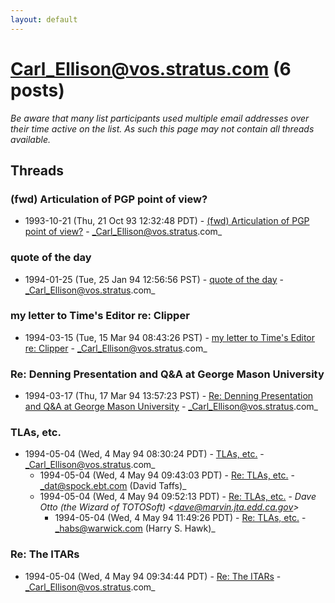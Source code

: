 ```yaml
---
layout: default
---
```


# Carl_Ellison@vos.stratus.com (6 posts)

_Be aware that many list participants used multiple email addresses over their time active on the list. As such this page may not contain all threads available._

## Threads

### (fwd) Articulation of PGP point of view?
+ 1993-10-21 (Thu, 21 Oct 93 12:32:48 PDT) - [(fwd) Articulation of PGP point of view?](/archive/1993/10/8fada69da32c83b326c120b00ff4441217d46c1811fc35ed41e176a72934777c) - _Carl_Ellison@vos.stratus.com_

### quote of the day
+ 1994-01-25 (Tue, 25 Jan 94 12:56:56 PST) - [quote of the day](/archive/1994/01/0acf398c3b70f51bb4371a462607719487232d0e4eb3ca253a4e9dce96ae3bd9) - _Carl_Ellison@vos.stratus.com_

### my letter to Time's Editor re: Clipper
+ 1994-03-15 (Tue, 15 Mar 94 08:43:26 PST) - [my letter to Time's Editor re: Clipper](/archive/1994/03/167ce00a54e2bfc7682c0dd9ca61d1fe81462edc0eca4d12c26da80f39de149d) - _Carl_Ellison@vos.stratus.com_

### Re: Denning Presentation and Q&A at George Mason University
+ 1994-03-17 (Thu, 17 Mar 94 13:57:23 PST) - [Re: Denning Presentation and Q&A at George Mason University](/archive/1994/03/1bfa6266b55b2455b7227424a902372c7f9053255234f5db22a8a068ede35e92) - _Carl_Ellison@vos.stratus.com_

### TLAs, etc.
+ 1994-05-04 (Wed, 4 May 94 08:30:24 PDT) - [TLAs, etc.](/archive/1994/05/1b47c6c2893458fed4f591c88f00d409f40d1461d051f34adcdcf2ed277995ec) - _Carl_Ellison@vos.stratus.com_
  + 1994-05-04 (Wed, 4 May 94 09:43:03 PDT) - [Re: TLAs, etc.](/archive/1994/05/4365edbddba2960a8a757270a0ead3fa50c46e6c274576c4dae59ea56fb66bb8) - _dat@spock.ebt.com (David Taffs)_
  + 1994-05-04 (Wed, 4 May 94 09:52:13 PDT) - [Re: TLAs, etc.](/archive/1994/05/e6402ec4892060aa8035beec334696bb996c71e0c50a86a4d1c78acb1970a50c) - _Dave Otto (the Wizard of TOTOSoft) \<dave@marvin.jta.edd.ca.gov\>_
    + 1994-05-04 (Wed, 4 May 94 11:49:26 PDT) - [Re: TLAs, etc.](/archive/1994/05/ee27a3bc6591d4c2f53016a3eab5faa2485ee8355b7f59668d6d8f07aeb94495) - _habs@warwick.com (Harry S. Hawk)_

### Re: The ITARs
+ 1994-05-04 (Wed, 4 May 94 09:34:44 PDT) - [Re: The ITARs](/archive/1994/05/23f9cfea677661bf33af03ac196f7ae3c85a752c968a0c64c23fb12f1a10fff9) - _Carl_Ellison@vos.stratus.com_


